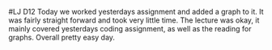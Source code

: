 #LJ D12
Today we worked yesterdays assignment and added a graph to it. It was fairly straight forward and took very little time. The lecture was okay, it mainly covered yesterdays coding assignment, as well as the reading for graphs. Overall pretty easy day.
